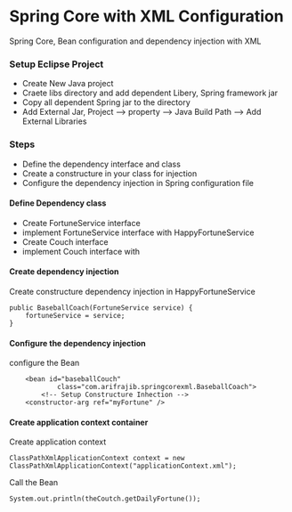 Spring Core with XML Configuration
=====================

Spring Core, Bean configuration and dependency injection with XML 


### Setup Eclipse Project

* Create New Java project
* Craete libs directory and add dependent Libery, Spring framework jar
* Copy all dependent Spring jar to the directory 
* Add External Jar, Project --> property --> Java Build Path --> Add External Libraries



### Steps

* Define the dependency interface and class
* Create a constructure in your class for injection
* Configure the dependency injection in Spring configuration file


#### Define Dependency class

* Create FortuneService interface
* implement FortuneService interface with HappyFortuneService
* Create Couch interface
* implement Couch interface with 


#### Create dependency injection

Create constructure dependency injection in HappyFortuneService

```
public BaseballCoach(FortuneService service) {
	fortuneService = service;
}
```

#### Configure the dependency injection

configure the Bean

```
	<bean id="baseballCouch"
			class="com.arifrajib.springcorexml.BaseballCoach">
		<!-- Setup Constructure Inhection -->	
	<constructor-arg ref="myFortune" />
```

#### Create application context container

Create application context

```
ClassPathXmlApplicationContext context = new ClassPathXmlApplicationContext("applicationContext.xml");
```

Call the Bean

```
System.out.println(theCoutch.getDailyFortune());
```
